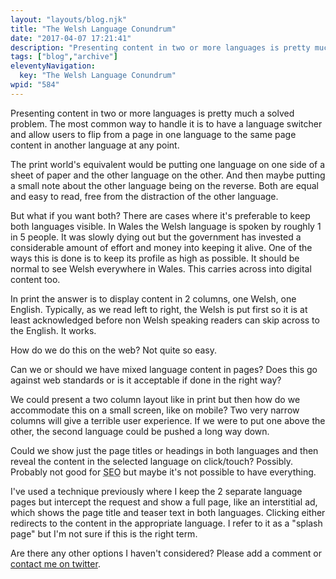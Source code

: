 ```yaml
---
layout: "layouts/blog.njk"
title: "The Welsh Language Conundrum"
date: "2017-04-07 17:21:41"
description: "Presenting content in two or more languages is pretty much a solved problem"
tags: ["blog","archive"]
eleventyNavigation:
  key: "The Welsh Language Conundrum"
wpid: "584"
---
```

Presenting content in two or more languages is pretty much a solved problem. The most common way to handle it is to have a language switcher and allow users to flip from a page in one language to the same page content in another language at any point.

The print world's equivalent would be putting one language on one side of a sheet of paper and the other language on the other. And then maybe putting a small note about the other language being on the reverse. Both are equal and easy to read, free from the distraction of the other language.

But what if you want both? There are cases where it's preferable to keep both languages visible. In Wales the Welsh language is spoken by roughly 1 in 5 people. It was slowly dying out but the government has invested a considerable amount of effort and money into keeping it alive. One of the ways this is done is to keep its profile as high as possible. It should be normal to see Welsh everywhere in Wales. This carries across into digital content too.

In print the answer is to display content in 2 columns, one Welsh, one English. Typically, as we read left to right, the Welsh is put first so it is at least acknowledged before non Welsh speaking readers can skip across to the English. It works.

How do we do this on the web? Not quite so easy.

Can we or should we have mixed language content in pages? Does this go against web standards or is it acceptable if done in the right way?

We could present a two column layout like in print but then how do we accommodate this on a small screen, like on mobile? Two very narrow columns will give a terrible user experience. If we were to put one above the other, the second language could be pushed a long way down.

Could we show just the page titles or headings in both languages and then reveal the content in the selected language on click/touch? Possibly. Probably not good for <abbr title="search engine optimisation">SEO</abbr> but maybe it's not possible to have everything.

I've used a technique previously where I keep the 2 separate language pages but intercept the request and show a full page, like an interstitial ad, which shows the page title and teaser text in both languages. Clicking either redirects to the content in the appropriate language. I refer to it as a "splash page" but I'm not sure if this is the right term.

Are there any other options I haven't considered? Please add a comment or <a href="https://twitter.com/chris22smith" target="_blank">contact me on twitter</a>.